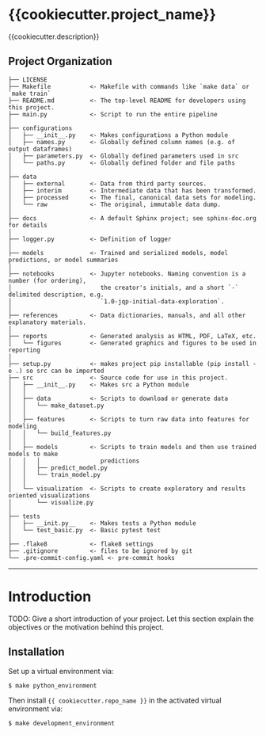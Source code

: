{{cookiecutter.project_name}}
==============================

{{cookiecutter.description}}

Project Organization
------------
```
├── LICENSE
├── Makefile           <- Makefile with commands like `make data` or `make train`
├── README.md          <- The top-level README for developers using this project.
├── main.py            <- Script to run the entire pipeline
│
├── configurations
│   ├── __init__.py    <- Makes configurations a Python module
│   ├── names.py       <- Globally defined column names (e.g. of output dataframes)
│   ├── parameters.py  <- Globally defined parameters used in src 
│   └── paths.py       <- Globally defined folder and file paths 
│
├── data
│   ├── external       <- Data from third party sources.
│   ├── interim        <- Intermediate data that has been transformed.
│   ├── processed      <- The final, canonical data sets for modeling.
│   └── raw            <- The original, immutable data dump.
│
├── docs               <- A default Sphinx project; see sphinx-doc.org for details
│
├── logger.py          <- Definition of logger
│
├── models             <- Trained and serialized models, model predictions, or model summaries
│
├── notebooks          <- Jupyter notebooks. Naming convention is a number (for ordering),
│                         the creator's initials, and a short `-` delimited description, e.g.
│                         `1.0-jqp-initial-data-exploration`.
│
├── references         <- Data dictionaries, manuals, and all other explanatory materials.
│
├── reports            <- Generated analysis as HTML, PDF, LaTeX, etc.
│   └── figures        <- Generated graphics and figures to be used in reporting
│
├── setup.py           <- makes project pip installable (pip install -e .) so src can be imported
├── src                <- Source code for use in this project.
│   ├── __init__.py    <- Makes src a Python module
│   │
│   ├── data           <- Scripts to download or generate data
│   │   └── make_dataset.py
│   │
│   ├── features       <- Scripts to turn raw data into features for modeling
│   │   └── build_features.py
│   │
│   ├── models         <- Scripts to train models and then use trained models to make
│   │   │                 predictions
│   │   ├── predict_model.py
│   │   └── train_model.py
│   │
│   └── visualization  <- Scripts to create exploratory and results oriented visualizations
│       └── visualize.py
│
├── tests
│   ├── __init.py__    <- Makes tests a Python module
│   └── test_basic.py  <- Basic pytest test
│
├── .flake8            <- flake8 settings
├── .gitignore         <- files to be ignored by git 
└── .pre-commit-config.yaml <- pre-commit hooks
```


--------

# Introduction 
TODO: Give a short introduction of your project. Let this section explain the objectives or the motivation behind this project. 

## Installation

Set up a virtual environment via:

```bash
$ make python_environment
```

Then install `{{ cookiecutter.repo_name }}` in the activated virtual environment via:

```bash
$ make development_environment
```
